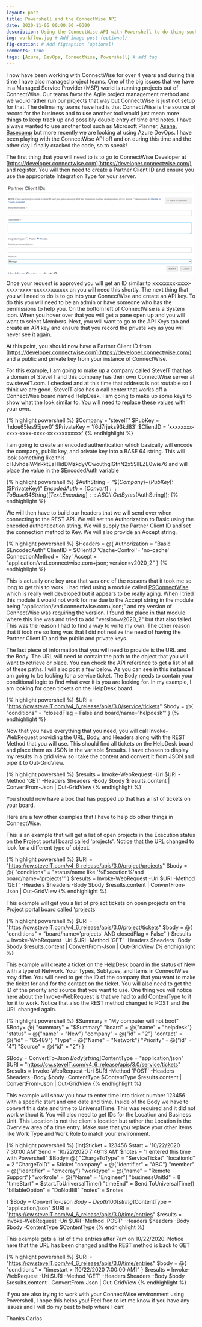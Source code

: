 ```yaml
---
layout: post
title: Powershell and the ConnectWise API
date: 2020-11-05 00:00:00 +0300
description: Using the ConnectWise API with Powershell to do thing such as opening tickets and adding time.
img: workflow.jpg # Add image post (optional)
fig-caption: # Add figcaption (optional)
comments: true
tags: [Azure, DevOps, ConnectWise, Powershell] # add tag
---
```


I now have been working with ConnectWise for over 4 years and during this time I have also managed project teams.  One of the big issues that we have in a Managed Service Provider (MSP) world is running projects out of ConnectWise.  Our teams favor the Agile project management method and we would rather run our projects that way but ConnectWise is just not setup for that.  The delima my teams have had is that ConnectWise is the source of record for the business and to use another tool would just mean more things to keep track up and possibly double entry of time and notes.  I have always wanted to use another tool such as Microsoft Planner, [Asana](https://asana.com/), [Basecamp]([https://basecamp.com/) but more recently we are looking at using Azure DevOps.  I have been playing with the ConnectWise API off and on during this time and the other day I finally cracked the code, so to speak!

The first thing that you will need to is to go to ConnectWise Developer at [https://developer.connectwise.com](https://developer.connectwise.com/) and register.  You will then need to create a Partner Client ID and ensure you use the appropriate Integration Type for your server.

![ConnectWisePartnerID](/assets/img/ConnectWisePartnerID.PNG)

Once your request is approved you will get an ID similar to xxxxxxxx-xxxx-xxxx-xxxx-xxxxxxxxxxxx an you will need this shortly.  The next thing that you will need to do is to go into your ConnectWise and create an API key.  To do this you will need to be an admin or have someone who has the permissions to help you.  On the bottom left of ConnectWise is a System icon.  When you hover over that you will get a pane open up and you will want to select Members.  Next, you will want to go to the API Keys tab and create an API key and ensure that you record the private key as you will never see it again.

At this point, you should now have a Partner Client ID from [https://developer.connectwise.com](https://developer.connectwise.com/) and a public and private key from your instance of ConnectWise.

For this example, I am going to make up a company called SteveIT that has a domain of SteveIT and this company has their own ConnectWise server at cw.steveIT.com.  I checked and at this time that address is not routable so I think we are good.  SteveIT also has a call center that works off a ConnectWise board named HelpDesk. I am going to make up some keys to show what the look similar to.  You will need to replace these values with your own. 

{% highlight powershell %}
$Company = 'steveIT'
$PubKey = 'hdoe65les95jsw0' 
$PrivateKey = 'f6d7rjeks93kd83' 
$ClientID = 'xxxxxxxx-xxxx-xxxx-xxxx-xxxxxxxxxxxx' 
{% endhighlight %}

I am going to create an encoded authentication which basically will encode the company, public key, and private key into a BASE 64 string.  This will look something like this cHJvhdelW4rRktEaHlidDMzkdyVCwouthglGtnN2x5SllLZE0wie76 and will place the value in the $EncodedAuth variable

{% highlight powershell %}
$AuthString  = "$($Company)+$($PubKey):$($PrivateKey)"
$EncodedAuth  = [Convert]::ToBase64String([Text.Encoding]::ASCII.GetBytes($AuthString));
{% endhighlight %}

We will then have to build our headers that we will send over when connecting to the REST API.  We will set the Authorization to Basic using the encoded authentication string.  We will supply the Partner Client ID and set the connection method to Key.  We will also provide an Accept string.  

{% highlight powershell %}
$Headers = @{
    Authorization = "Basic $EncodedAuth"
    ClientID = $ClientID
    'Cache-Control'= 'no-cache'
    ConnectionMethod = 'Key'
    Accept = "application/vnd.connectwise.com+json; version=v2020_2"
}
{% endhighlight %}

This is actually one key area that was one of the reasons that it took me so long to get this to work.  I had tried using a module called [PSConnectWise]([https://github.com/sgtoj/PSConnectWise) which is really well developed but it appears to be really aging.  When I tried this module it would not work for me due to the Accept string in the module being "application/vnd.connectwise.com+json;" and my version of ConnectWise was requiring the version.  I found the place in that module where this line was and tried to add "version=v2020_2" but that also failed.  This was the reason I had to find a way to write my own.  The other reason that it took me so long was that I did not realize the need of having the Partner Client ID and the public and private keys.

The last piece of information that you will need to provide is the URL and the Body.  The URL will need to contain the path to the object that you will want to retrieve or place.  You can check the API reference to get a list of all of these paths.  I will also post a few below.  As you can see in this instance I am going to be looking for a service ticket.  The Body needs to contain your conditional logic to find what ever it is you are looking for.   In my example, I am looking for open tickets on the HelpDesk board. 

{% highlight powershell %}
$URI = "https://cw.steveIT.com/v4_6_release/apis/3.0/service/tickets"
$body = @{
    "conditions" = "closedFlag = False and board/name='helpdesk'"
}
{% endhighlight %}

Now that you have everything that you need, you will call Invoke-WebRequest providing the URL, Body, and Headers along with the REST Method that you will use.  This should find all tickets on the HelpDesk board and place them as JSON in the variable $results.  I have chosen to display my results in a grid view so I take the content and convert it from JSON and pipe it to Out-GridView.

{% highlight powershell %}
$results = Invoke-WebRequest -Uri $URI -Method 'GET' -Headers $headers -Body $body
$results.content | ConvertFrom-Json | Out-GridView
{% endhighlight %}

You should now have a box that has popped up that has a list of tickets on your board.

Here are a few other examples that I have to help do other things in ConnectWise.

This is an example that will get a list of open projects in the Execution status on the Project portal board called 'projects'.  Notice that the URL changed to look for a different type of object.

{% highlight powershell %}
$URI = "https://cw.steveIT.com/v4_6_release/apis/3.0/project/projects"
$body = @{
    "conditions" = "status/name like '%Execution%'and board/name='projects'"
}
$results = Invoke-WebRequest -Uri $URI -Method 'GET' -Headers $headers -Body $body
$results.content | ConvertFrom-Json | Out-GridView
{% endhighlight %}

This example will get you a list of project tickets on open projects on the Project portal board called 'projects'

{% highlight powershell %}
$URI = "https://cw.steveIT.com/v4_6_release/apis/3.0/project/tickets"
$body = @{
    "conditions" = "board/name='projects' AND closedFlag = False"
}
$results = Invoke-WebRequest -Uri $URI -Method 'GET' -Headers $headers -Body $body
$results.content | ConvertFrom-Json | Out-GridView
{% endhighlight %}

This example will create a ticket on the HelpDesk board in the status of New with a type of Network.  Your Types, Subtypes, and Items in ConnectWise may differ.  You will need to get the ID of the company that you want to make the ticket for and for the contact on the ticket.  You will also need to get the ID of the priority and source that you want to use.  One thing you will notice here about the Invoke-WebRequest is that we had to add ContentType to it for it to work.  Notice that also the REST method changed to POST and the URL changed again.

{% highlight powershell %}
$Summary = "My computer will not boot"
$Body= @{
    "summary"   =    "$Summary"
    "board"     =    @{"name" = "helpdesk"}
    "status"    =    @{"name" = "New"}
    "company"   =    @{"id" = "2"}
    "contact"   =    @{"id" = "65489"}
    "Type"     =    @{"Name" = "Network"}
    "Priority"     =    @{"id" = "4"}
    "Source"     =    @{"id" = "2"}
}

$Body = ConvertTo-Json $Body
[string]$ContentType = "application/json"
$URI = "https://cw.steveIT.com/v4_6_release/apis/3.0/service/tickets"
$results = Invoke-WebRequest -Uri $URI -Method 'POST' -Headers $headers -Body $body -ContentType $ContentType
$results.content | ConvertFrom-Json | Out-GridView
{% endhighlight %}

This example will show you how to enter time into ticket number 123456 with a specific start and end date and time.  Inside of the Body we have to convert this date and time to UniversalTime.  This was required and it did not work without it.  You will also need to get IDs for the Location and Business Unit.  This Location is not the client's location but rather the Location in the Overview area of a time entry.  Make sure that you replace your other items like Work Type and Work Role to match your environment.

{% highlight powershell %}
[int]$ticket = 123456
$start = '10/22/2020 7:30:00 AM'
$end = '10/22/2020 7:46:13 AM'
$notes = "I entered this time with Powershell"
$Body= @{
    "ChargeToType"      =    "ServiceTicket"
    "locationId"        =    2
    "ChargeToID"        =    $ticket
    "company"           =    @{"identifier" = "ABC"}
    "member"            =    @{"identifier" = "cmccray"}
    "worktype"          =    @{"name" = "Remote Support"}
    "workrole"          =    @{"Name" = "Engineer"}
    "businessUnitId"    =    8
    "timeStart"         =    $start.ToUniversalTime()
    "timeEnd"           =    $end.ToUniversalTime()
    "billableOption"    =   "DoNotBill"
    "notes"             =    $notes

}
$Body = ConvertTo-Json $Body -Depth 100
[string]$ContentType = "application/json"
$URI = "https://cw.steveIT.com/v4_6_release/apis/3.0/time/entries"
$results = Invoke-WebRequest -Uri $URI -Method 'POST' -Headers $headers -Body $body -ContentType $ContentType
{% endhighlight %}

This example gets a list of time entries after 7am on 10/22/2020.  Notice here that the URL has been changed and the REST method is back to GET

{% highlight powershell %}
$URI = "https://cw.steveIT.com/v4_6_release/apis/3.0/time/entries"
$body = @{
    "conditions" = "timestart > [10/22/2020 7:00:00 AM]"
}
$results = Invoke-WebRequest -Uri $URI -Method 'GET' -Headers $headers -Body $body
$results.content | ConvertFrom-Json | Out-GridView
{% endhighlight %}

If you are also trying to work with your ConnectWise environment using Powershell, I hope this helps you!  Feel free to let me know if you have any issues and I will do my best to help where I can!

Thanks
Carlos